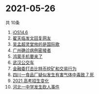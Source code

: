 # 2021-05-26
  共 10条

  <!-- BEGIN -->
  <!-- 最后更新时间:Wed May 26 2021 06:33:23 GMT+0000 (Coordinated Universal Time) -->
  1. [iOS14.6](https://www.zhihu.com/search?q=ios14.6)
1. [翟天临发文回复网友](https://www.zhihu.com/search?q=翟天临)
1. [吴孟超灵堂放的是国际歌](https://www.zhihu.com/search?q=吴孟超)
1. [广州确诊病例密接者](https://www.zhihu.com/search?q=广州疫情)
1. [鸿蒙手机要来了](https://www.zhihu.com/search?q=华为鸿蒙)
1. [武汉公交车](https://www.zhihu.com/search?q=武汉公交车)
1. [金融委打击比特币挖矿和交易行为](https://www.zhihu.com/search?q=金融委打击比特币)
1. [四川一食品厂疑似发生有害气体中毒致 7 死](https://www.zhihu.com/search?q=四川食品厂)
1. [2021 高考招生变化](https://www.zhihu.com/search?q=高考招生)
1. [河北一中学发生砍人事件](https://www.zhihu.com/search?q=河北中学砍人)
  <!-- END -->
  